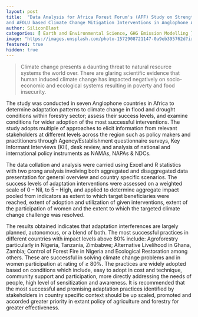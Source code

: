 ```yaml
---
layout: post
title:  "Data Analysis for Africa Forest Forum's (AFF) Study on Strengthening Adaptation Policies 
and AFOLU based Climate Change Mitigation Interventions in Anglophone Africa. "
author: SiliconBlast
categories: [ Earth and Environmental Science, GHG Emission Modelling ]
image: "https://images.unsplash.com/photo-1572908721147-0a9eb395762d?ixid=MXwxMjA3fDB8MHxwaG90by1wYWdlfHx8fGVufDB8fHw%3D&ixlib=rb-1.2.1&auto=format&fit=crop&w=2850&q=80"
featured: true
hidden: true
---
```

> Climate change presents a daunting threat to natural resource systems the world over. There are glaring scientific evidence that human induced climate change has impacted negatively on socio-economic and ecological systems resulting in poverty and food insecurity.

The study was conducted in seven Anglophone countries in Africa to determine adaptation patterns to climate change in flood and drought conditions within forestry sector; assess their success levels, and examine conditions for wider adoption of the most successful interventions. The study adopts multiple of approaches to elicit information from relevant stakeholders at different levels across the region such as policy makers and practitioners through Agency/Establishment questionnaire surveys, Key Informant Interviews (KII), desk review, and analysis of national and international policy instruments as NAMAs, NAPAs & NDCs.

The data collation and analysis were carried using Excel and R statistics with two prong analysis involving both aggregated and disaggregated data presentation for general overview and country specific scenarios. The success levels of adaptation interventions were assessed on a weighted scale of 0 – Nil, to 5 – High, and applied to determine aggregate impact pooled from indicators as extent to which target beneficiaries were reached, extent of adoption and utilization of given interventions, extent of the participation of women and the extent to which the targeted climate change challenge was resolved.

The results obtained indicates that adaptation interferences are largely planned, autonomous, or a blend of both. The most successful practices in different countries with impact levels above 80% include: Agroforestry particularly in Nigeria, Tanzania, Zimbabwe; Alternative Livelihood in Ghana, Zambia; Control of Forest Fire in Nigeria and Ecological Restoration among others. These are successful in solving climate change problems and in women participation at rating of ≥ 80%. The practices are widely adopted based on conditions which include, easy to adopt in cost and technique, community support and participation, more directly addressing the needs of people, high level of sensitization and awareness. It is recommended that the most successful and   promising adaptation practices identified by stakeholders in country specific context should be up scaled, promoted and accorded greater priority in extant policy of agriculture and forestry for greater effectiveness.